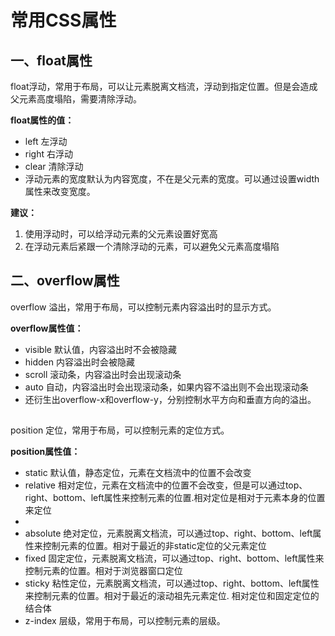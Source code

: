 # 常用CSS属性
## 一、float属性
float浮动，常用于布局，可以让元素脱离文档流，浮动到指定位置。但是会造成父元素高度塌陷，需要清除浮动。

**float属性的值：**


- left 左浮动
- right 右浮动 
- clear 清除浮动 
- 浮动元素的宽度默认为内容宽度，不在是父元素的宽度。可以通过设置width属性来改变宽度。

**建议：**

1. 使用浮动时，可以给浮动元素的父元素设置好宽高
2. 在浮动元素后紧跟一个清除浮动的元素，可以避免父元素高度塌陷
## 二、overflow属性
overflow 溢出，常用于布局，可以控制元素内容溢出时的显示方式。

**overflow属性值：**

- visible 默认值，内容溢出时不会被隐藏
- hidden 内容溢出时会被隐藏
- scroll 滚动条，内容溢出时会出现滚动条
- auto 自动，内容溢出时会出现滚动条，如果内容不溢出则不会出现滚动条
- 还衍生出overflow-x和overflow-y，分别控制水平方向和垂直方向的溢出。

## 
position 定位，常用于布局，可以控制元素的定位方式。

**position属性值：**

- static 默认值，静态定位，元素在文档流中的位置不会改变
- relative 相对定位，元素在文档流中的位置不会改变，但是可以通过top、right、bottom、left属性来控制元素的位置.相对定位是相对于元素本身的位置来定位
- 
- absolute 绝对定位，元素脱离文档流，可以通过top、right、bottom、left属性来控制元素的位置。相对于最近的非static定位的父元素定位
- fixed 固定定位，元素脱离文档流，可以通过top、right、bottom、left属性来控制元素的位置。相对于浏览器窗口定位
- sticky 粘性定位，元素脱离文档流，可以通过top、right、bottom、left属性来控制元素的位置。相对于最近的滚动祖先元素定位. 相对定位和固定定位的结合体
- z-index 层级，常用于布局，可以控制元素的层级。